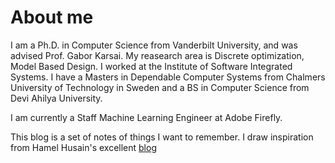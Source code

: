 # About me 
I am a Ph.D. in Computer Science from Vanderbilt University, and was advised
Prof. Gabor Karsai. My reasearch area is Discrete optimization, Model Based Design. I worked at the Institute of Software Integrated Systems. I have a Masters in Dependable Computer Systems from Chalmers University of Technology in Sweden and a BS in Computer Science from Devi Ahilya University. 

I am currently a Staff Machine Learning Engineer at Adobe Firefly. 

This blog is a set of notes of things I want to remember. I draw inspiration from Hamel Husain's excellent [blog](https://hamel.dev/)


# 

